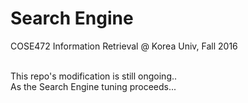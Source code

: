 # Search Engine
COSE472 Information Retrieval @ Korea Univ, Fall 2016  

<br>
This repo's modification is still ongoing.. <br>
As the Search Engine tuning proceeds... 
